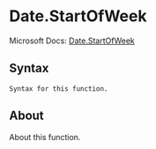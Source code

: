 ---
---

# Date.StartOfWeek

Microsoft Docs: [Date.StartOfWeek](https://docs.microsoft.com/en-us/powerquery-m/date-startofweek)

## Syntax

```powerquery-m
Syntax for this function.
```

## About

About this function.

